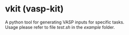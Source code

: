 # vkit (vasp-kit)
A python tool for generating VASP inputs for specific tasks.  
Usage please refer to file $test.sh$ in the $example$ folder.
